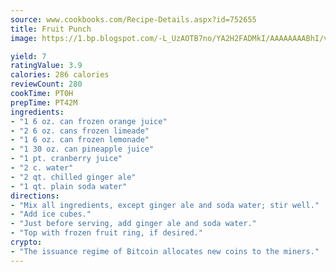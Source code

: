 ```yaml
---
source: www.cookbooks.com/Recipe-Details.aspx?id=752655
title: Fruit Punch
image: https://1.bp.blogspot.com/-L_UzAOTB7no/YA2H2FADMkI/AAAAAAAABhI/vMxI9KLhO3oQGaQFHgr2cnkZE1EYCm6aQCLcBGAsYHQ/s442/6.png

yield: 7
ratingValue: 3.9
calories: 286 calories
reviewCount: 280
cookTime: PT0H
prepTime: PT42M
ingredients:
- "1 6 oz. can frozen orange juice"
- "2 6 oz. cans frozen limeade"
- "1 6 oz. can frozen lemonade"
- "1 30 oz. can pineapple juice"
- "1 pt. cranberry juice"
- "2 c. water"
- "2 qt. chilled ginger ale"
- "1 qt. plain soda water"
directions:
- "Mix all ingredients, except ginger ale and soda water; stir well."
- "Add ice cubes."
- "Just before serving, add ginger ale and soda water."
- "Top with frozen fruit ring, if desired."
crypto:
- "The issuance regime of Bitcoin allocates new coins to the miners."
---
```

